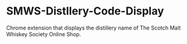 # SMWS-Distllery-Code-Display
Chrome extension that displays the distillery name of The Scotch Malt Whiskey Society Online Shop.
